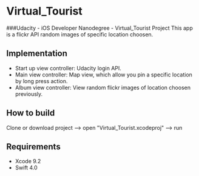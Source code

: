 # Virtual_Tourist
###Udacity - iOS Developer Nanodegree - Virtual_Tourist Project
This app is a flickr API random images of specific location choosen.

## Implementation
- Start up view controller: Udacity login API.
- Main view controller: Map view, which allow you pin a specific location by long press action.
- Album view controller: View random flickr images of location choosen previously. 

## How to build
Clone or download project --> open "Virtual_Tourist.xcodeproj" --> run 

## Requirements
- Xcode 9.2
- Swift 4.0
